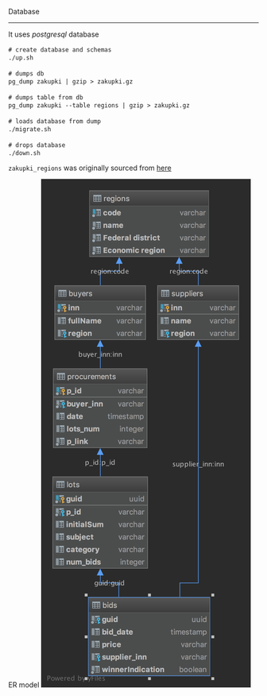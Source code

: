 Database 
***
It uses *postgresql* database

``` shell
# create database and schemas
./up.sh

# dumps db
pg_dump zakupki | gzip > zakupki.gz

# dumps table from db
pg_dump zakupki --table regions | gzip > zakupki.gz

# loads database from dump
./migrate.sh

# drops database
./down.sh
```

`zakupki_regions` was originally sourced from [here](https://www.datafix.io/data-source/2118/lists-of-rural-localities-in-russia-wikipedia/)

ER model
![zakupki](https://github.com/andreiSaw/zakupki/raw/master/migrations/er_model.png "er model")
